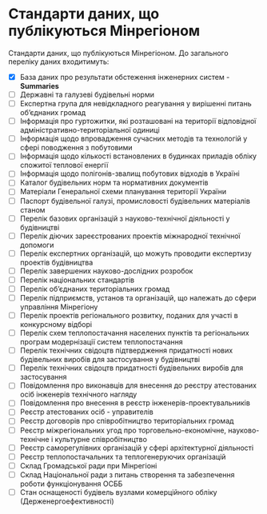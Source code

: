 # Стандарти даних, що публікуються Мінрегіоном

Стандарти даних, що публікуються Мінрегіоном. До загального переліку даних входитимуть:

- [x] База даних про результати обстеження інженерних систем - **Summaries**
- [ ] Державні та галузеві будівельні норми
- [ ] Експертна група для невідкладного реагування у вирішенні питань об’єднаних громад
- [ ] Інформація про гуртожитки, які розташовані на території відповідної адміністративно-територіальної одиниці 
- [ ] Інформація щодо впровадження сучасних методів та технологій у сфері поводження з побутовими
- [ ] Інформація щодо кількості встановлених в будинках приладів обліку спожитої теплової енергії
- [ ] Інформація щодо полігонів-звалищ побутових відходів в Україні
- [ ] Каталог будівельних норм та нормативних документів
- [ ] Матеріали Генеральної схеми планування території України
- [ ] Паспорт будівельної галузі, промисловості будівельних матеріалів станом
- [ ] Перелік базових організацій з науково-технічної діяльності у будівництві
- [ ] Перелік діючих зареєстрованих проектів міжнародної технічної допомоги
- [ ] Перелік експертних організацій, що можуть проводити експертизу проектів будівництва
- [ ] Перелік завершених науково-дослідних розробок
- [ ] Перелік національних стандартів
- [ ] Перелік об’єднаних територіальних громад
- [ ] Перелік підприємств, установ та організацій, що належать до сфери управління Мінрегіону
- [ ] Перелік проектів регіонального розвитку, поданих для участі в конкурсному відборі
- [ ] Перелік схем теплопостачання населених пунктів та регіональних програм модернізації систем теплопостачання
- [ ] Перелік технічних свідоцтв підтвердження придатності нових будівельних виробів для застосування у будівництві
- [ ] Перелік технічних свідоцтв придатності будівельних виробів для застосування
- [ ] Повідомлення про виконавців для внесення до реєстру атестованих осіб інженерів технічного нагляду
- [ ] Повідомлення про внесення в реєстр інженерів-проектувальників
- [ ] Реєстр атестованих осіб - управителів
- [ ] Реєстр договорів про співробітництво територіальних громад
- [ ] Реєстр міжрегіональних угод про торговельно-економічне, науково-технічне і культурне співробітництво
- [ ] Реєстр саморегулівних організацій у сфері архітектурної діяльності
- [ ] Реєстр теплопостачальних та теплогенеруючих організацій
- [ ] Склад Громадської ради при Мінрегіоні
- [ ] Склад Національної ради з питань створення та забезпечення роботи функціонування ОСББ
- [ ] Стан оснащеності будівель вузлами комерційного обліку (Держенергоефективності)

